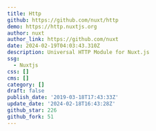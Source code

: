 ```yaml
---
title: Http
github: https://github.com/nuxt/http
demo: https://http.nuxtjs.org
author: nuxt
author_link: https://github.com/nuxt
date: 2024-02-19T04:03:43.310Z
description: Universal HTTP Module for Nuxt.js
ssg:
  - Nuxtjs
css: []
cms: []
category: []
draft: false
publish_date: '2019-03-18T17:43:33Z'
update_date: '2024-02-18T16:43:28Z'
github_star: 226
github_fork: 51
---
```

